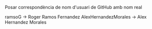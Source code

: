 Posar correspondència de nom d'usuari de GitHub amb nom real

ramsoG -> Roger Ramos Fernandez
AlexHernandezMorales -> Alex Hernandez Morales